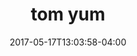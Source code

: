 ---
date: 2017-05-17T13:03:58-04:00
categories:
  - lunch
type: soup
title: tom yum
description: Sliced chicken or shrimp in spicy lemon grass broth, kaffir lime and hot pepper.
price: 3.95/4.95
weight: 13
---